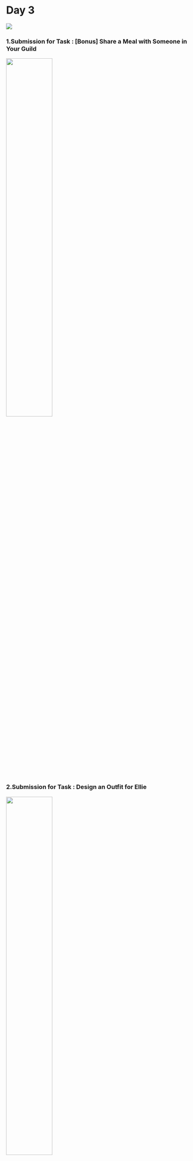 # Day 3
<img src="https://github.com/VARhimank/MLH-Local-Hack-Day/blob/main/Day%202/head-dc13.png">

### 1.Submission for Task : [Bonus] Share a Meal with Someone in Your Guild
<img src="" width=50%>

### 2.Submission for Task : Design an Outfit for Ellie
<img src="" width=50%>

### 3.Submission for Task : Write Code to Sort a List
- <a href="">Click here to go to code</a> 

### 4.Submission for Task : Submit a Challenge with Someone in your Guild
<img src="" width=50%>
